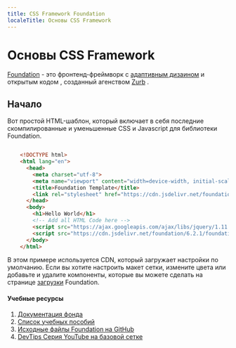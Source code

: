 ```yaml
---
title: CSS Framework Foundation
localeTitle: Основы CSS Framework
---
```

# Основы CSS Framework

[Foundation](http://foundation.zurb.com/) - это фронтенд-фреймворк с [адаптивным дизаином](https://ru.wikipedia.org/wiki/%D0%90%D0%B4%D0%B0%D0%BF%D1%82%D0%B8%D0%B2%D0%BD%D1%8B%D0%B9_%D0%B2%D0%B5%D0%B1-%D0%B4%D0%B8%D0%B7%D0%B0%D0%B9%D0%BD) и открытым кодом , созданный агенством [Zurb](https://zurb.com/) .

## Начало

Вот простой HTML-шаблон, который включает в себя последние скомпилированные и уменьшенные CSS и Javascript для библиотеки Foundation.

```html

    <!DOCTYPE html> 
    <html lang="en"> 
      <head> 
        <meta charset="utf-8"> 
        <meta name="viewport" content="width=device-width, initial-scale=1"> 
        <title>Foundation Template</title> 
        <link rel="stylesheet" href="https://cdn.jsdelivr.net/foundation/6.2.1/foundation.min.css"> 
      </head> 
      <body> 
        <h1>Hello World</h1> 
        <!-- Add all HTML Code here --> 
        <script src="https://ajax.googleapis.com/ajax/libs/jquery/1.11.3/jquery.min.js"></script> 
        <script src="https://cdn.jsdelivr.net/foundation/6.2.1/foundation.min.js"></script> 
      </body> 
    </html> 
```

В этом примере используется CDN, который загружает настройки по умолчанию. Если вы хотите настроить макет сетки, измените цвета или добавьте и удалите компоненты, которые вы можете сделать на странице [загрузки](http://foundation.zurb.com/sites/download/) Foundation.

#### Учебные ресурсы

1.  [Документация фонда](http://foundation.zurb.com/sites/docs/)
2.  [Список учебных пособий](https://github.com/zurb/foundation-sites)
3.  [Исходные файлы Foundation на GitHub](http://foundation.zurb.com/learn/tutorials.html)
4.  [DevTips Серия YouTube на базовой сетке](https://www.youtube.com/playlist?list=PLqGj3iMvMa4LJo_lBMTJwAlQRElulSeL8)
